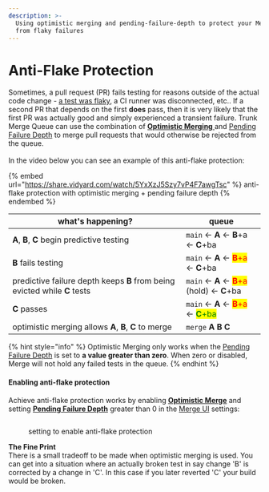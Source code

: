 ```yaml
---
description: >-
  Using optimistic merging and pending-failure-depth to protect your Merge Queue
  from flaky failures
---
```


# Anti-Flake Protection

Sometimes, a pull request (PR) fails testing for reasons outside of the actual code change - [a test was flaky](../flaky-tests/), a CI runner was disconnected, etc..  If a second PR that depends on the first **does** pass, then it is very likely that the first PR was actually good and simply experienced a transient failure.  Trunk Merge Queue can use the combination of [**Optimistic Merging** ](optimistic-merging.md)and [Pending Failure Depth](anti-flake-protection.md#pending-failure-depth) to merge pull requests that would otherwise be rejected from the queue. \
\
In the video below you can see an example of this anti-flake protection:

{% embed url="https://share.vidyard.com/watch/5YxXzJ5Szy7vP4F7awgTsc" %}
anti-flake protection with optimistic merging + pending failure depth
{% endembed %}

<table><thead><tr><th width="331">what's happening?</th><th>queue</th></tr></thead><tbody><tr><td><strong>A</strong>, <strong>B</strong>, <strong>C</strong> begin predictive testing</td><td><code>main</code> &#x3C;- <strong>A</strong> &#x3C;- <strong>B</strong>+a &#x3C;- <strong>C</strong>+ba </td></tr><tr><td><strong>B</strong> fails testing </td><td><code>main</code> &#x3C;- <strong>A</strong> &#x3C;- <mark style="color:red;"><strong>B</strong>+a</mark> &#x3C;- <strong>C</strong>+ba</td></tr><tr><td>predictive failure depth keeps <strong>B</strong> from  being evicted while <strong>C</strong> tests</td><td><code>main</code> &#x3C;- <strong>A</strong> &#x3C;- <mark style="color:red;"><strong>B</strong>+a</mark> (hold) &#x3C;- <strong>C</strong>+ba</td></tr><tr><td><strong>C</strong> passes </td><td><code>main</code> &#x3C;- <strong>A</strong> &#x3C;- <mark style="color:red;"><strong>B</strong>+a</mark>  &#x3C;- <mark style="color:green;"><strong>C</strong>+ba</mark></td></tr><tr><td>optimistic merging allows <strong>A</strong>, <strong>B</strong>, <strong>C</strong> to merge</td><td><code>merge</code> <strong>A B C</strong></td></tr></tbody></table>

{% hint style="info" %}
Optimistic Merging only works when the [Pending Failure Depth](anti-flake-protection.md#pending-failure-depth) is set to **a value greater than zero**. When zero or disabled, Merge will not hold any failed tests in the queue.
{% endhint %}

#### Enabling anti-flake protection

Achieve anti-flake protection works by enabling [**Optimistic Merge**](optimistic-merging.md) and setting [**Pending Failure Depth**](pending-failure-depth.md) greater than 0 in the [Merge UI](using-the-webapp.md) settings:

<figure><img src="../.gitbook/assets/pika-1715033350907-2x.png" alt=""><figcaption><p>setting to enable anti-flake protection</p></figcaption></figure>

**The Fine Print**\
There is a small tradeoff to be made when optimistic merging is used. You can get into a situation where an actually broken test in say change 'B' is corrected by a change in 'C'. In this case if you later reverted 'C' your build would be broken.&#x20;
